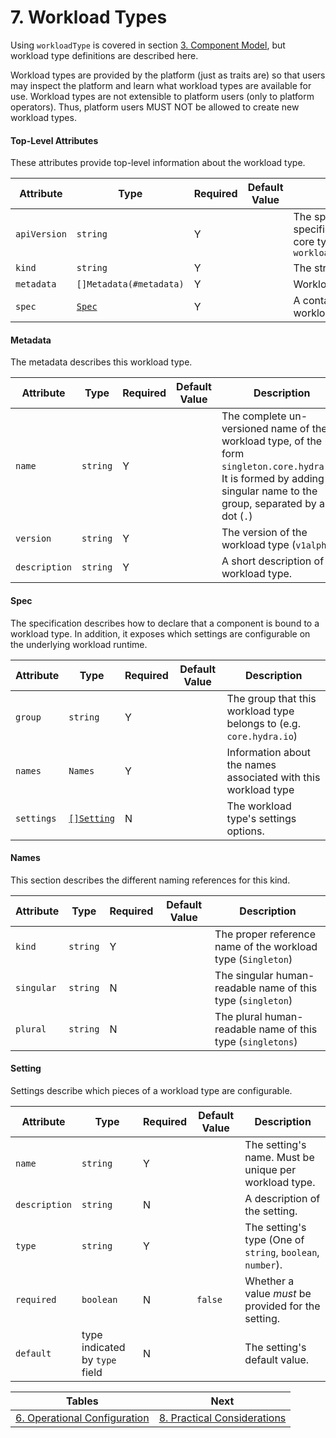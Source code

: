 # 7. Workload Types

Using `workloadType` is covered in section [3. Component Model](3.component_model), but workload type definitions are described here.

Workload types are provided by the platform (just as traits are) so that users may inspect the platform and learn what workload types are available for use. Workload types are not extensible to platform users (only to platform operators). Thus, platform users MUST NOT be allowed to create new workload types.

#### Top-Level Attributes

These attributes provide top-level information about the workload type.

| Attribute | Type | Required | Default Value | Description |
|-----------|------|----------|---------------|-------------|
| `apiVersion` | `string` | Y || The specific version of the specification in use. The core types use `workloads.hydra.io/v1alpha1` |
| `kind` | `string` | Y || The string `WorkloadType` |
| `metadata` | `[]Metadata(#metadata)` | Y | | WorkloadType metadata. |
| `spec`| [`Spec`](#spec) | Y || A container for exposing the workload type definition. |

#### Metadata

The metadata describes this workload type.

| Attribute | Type | Required | Default Value | Description |
|-----------|------|----------|---------------|-------------|
| `name` | `string` | Y || The complete un-versioned name of the workload type, of the form `singleton.core.hydra.io`. It is formed by adding the singular name to the group, separated by a dot (`.`) |
| `version` | `string` | Y | | The version of the workload type (`v1alpha1`) |
| `description` | `string` | Y | | A short description of the workload type. |

#### Spec

The specification describes how to declare that a component is bound to a workload type. In addition, it exposes which settings are configurable on the underlying workload runtime.

| Attribute | Type | Required | Default Value | Description |
|-----------|------|----------|---------------|-------------|
| `group` | `string` | Y | | The group that this workload type belongs to (e.g. `core.hydra.io`)
| `names` | `Names` | Y | | Information about the names associated with this workload type |
| `settings` | [`[]Setting`](#parameter) | N | | The workload type's settings options. |

#### Names

This section describes the different naming references for this kind.

| Attribute | Type | Required | Default Value | Description |
|-----------|------|----------|---------------|-------------|
| `kind` | `string` | Y | | The proper reference name of the workload type (`Singleton`) |
| `singular` | `string` | N | | The singular human-readable name of this type (`singleton`) |
| `plural` | `string` | N | | The plural human-readable name of this type (`singletons`) |

#### Setting

Settings describe which pieces of a workload type are configurable.

| Attribute | Type | Required | Default Value | Description |
|-----------|------|----------|---------------|-------------|
| `name` | `string` | Y | | The setting's name. Must be unique per workload type. |
| `description` | `string` | N | | A description of the setting. |
| `type` | `string` | Y | | The setting's type (One of `string`, `boolean`, `number`). |
| `required` | `boolean` | N |`false` | Whether a value _must_ be provided for the setting. |
| `default` | type indicated by `type` field | N | | The setting's default value. |

| Tables        | Next           | 
| ------------- |:-------------:|
| [6. Operational Configuration](6.operational_configuration.md) | [8. Practical Considerations](8.practical_considerations.md) |
